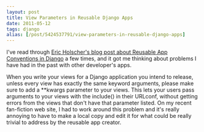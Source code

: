 ```yaml
--- 
layout: post
title: View Parameters in Reusable Django Apps
date: 2011-05-12
tags: django
alias: [/post/5424537791/view-parameters-in-reusable-django-apps]
---
```


I've read through [Eric Holscher's blog post about Reusable App Conventions in
Django](http://ericholscher.com/projects/django-conventions/app/) a few times,
and it got me thinking about problems I have had in the past with other
developer's apps.

When you write your views for a Django application you intend to release,
unless every view has exactly the same keyword arguments, please make sure to
add a **kwargs parameter to your views. This lets your users pass arguments to
your views with the include() in their URLconf, without getting errors from
the views that don't have that parameter listed. On my recent fan-fiction web
site, I had to work around this problem and it's really annoying to have to
make a local copy and edit it for what could be really trivial to address by
the reusable app creator.

